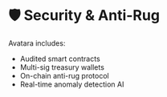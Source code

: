 # 🛡️ Security & Anti-Rug

Avatara includes:
- Audited smart contracts
- Multi-sig treasury wallets
- On-chain anti-rug protocol
- Real-time anomaly detection AI
